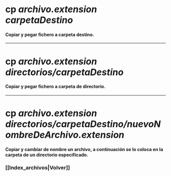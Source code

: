 # cp *archivo.extension* *carpetaDestino*
#### Copiar y pegar fichero a carpeta destino.
---
# cp *archivo.extension* *directorios/carpetaDestino*
#### Copiar y pegar fichero a carpeta de directorio.
---
# cp *archivo.extension* *directorios/carpetaDestino/nuevoNombreDeArchivo.extension*
#### Copiar y cambiar de nombre un archivo, a continuación se lo coloca en la carpeta de un directorio especificado.

### [[Index_archivos|Volver]]
